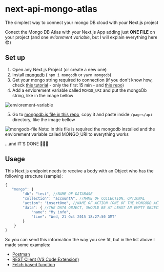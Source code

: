# next-api-mongo-atlas
The simplest way to connect your mongo DB cloud with your Next.js project

Conect the Mongo DB Atlas with your Next.js App adding just **ONE FILE** on your project (and one *eviorement variable*, but I will explain everything here 😎)

## Set up

1. Open any Next.js Project (or create a new one) 
2. Install [mongodb](https://www.npmjs.com/package/mongodb) ( ```npm i mongodb``` or ```yarn mongodb```)
3. Get your mongo string required to connection (if you don't know how, check [this tutorial](https://www.youtube.com/watch?v=S4fi6Qux-4g) - only the first 15 min - and [this repo](https://github.com/mongodb-developer/mongodb-next-todo))
4. Add a enviorement variable called ```MONGO_URI``` and put the mongoDb string, like in the image bellow

![enviorement-variable](https://user-images.githubusercontent.com/59484474/141597402-55962717-25bf-4ceb-ab24-b406d02e0b70.PNG)

5. Go to [mongodb.js file in this repo](https://github.com/PedroMarianoAlmeida/next-api-mongo-atlas/blob/main/mongodb.js), copy it and paste inside ```/pages/api``` directory, like the image bellow

![mongodb-file](https://user-images.githubusercontent.com/59484474/141597764-701117ad-2d80-4522-955d-0a7b8856ed3f.PNG)
Note: In this file is required the mongodb installed and the enviorement variable called MONGO_URI to everything works

...and IT'S DONE 🥳🥳🥳

## Usage

This Next.js endpoint needs to receive a body with an Object who has the following structure (sample):
```js
{
   "mongo": {
        "db": "test", //NAME OF DATABASE
        "collection": "accountA", //NAME OF COLLECTION, OPTIONAL
        "action": "insertOne", //NAME OF ACTION (ONE OF THE MONGODB ACTIONS)
        "data": { //THE DATA OBJECT, SHOULD BE AT LEAST AN EMPTY OBJECT
            "name": "My info",
            "time": "Wed, 21 Oct 2015 18:27:50 GMT"
        }
    }
}
```

So you can send this information the way you see fit, but in the list above I made some examples:
- [Postman](https://github.com/PedroMarianoAlmeida/next-api-mongo-atlas/blob/main/examples/postman.md)
- [REST Client (VS Code Extension)](https://github.com/PedroMarianoAlmeida/next-api-mongo-atlas/blob/main/examples/rest-client.md)
- [Fetch based function](https://github.com/PedroMarianoAlmeida/next-api-mongo-atlas/blob/main/examples/fetch-based.md)
